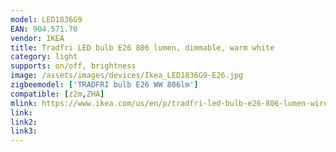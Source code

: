 ```yaml
---
model: LED1836G9
EAN: 904.571.70
vendor: IKEA
title: Tradfri LED bulb E26 806 lumen, dimmable, warm white
category: light
supports: on/off, brightness
image: /assets/images/devices/Ikea_LED1836G9-E26.jpg
zigbeemodel: ['TRADFRI bulb E26 WW 806lm']
compatible: [z2m,ZHA]
mlink: https://www.ikea.com/us/en/p/tradfri-led-bulb-e26-806-lumen-wireless-dimmable-warm-white-opal-90457170/
link: 
link2: 
link3: 
---
```

